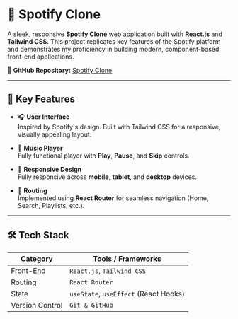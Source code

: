 # 🎵 Spotify Clone

A sleek, responsive **Spotify Clone** web application built with **React.js** and **Tailwind CSS**. This project replicates key features of the Spotify platform and demonstrates my proficiency in building modern, component-based front-end applications.


🔗 **GitHub Repository:** [Spotify Clone](https://github.com/chathurikashyamali/spotify-clone.git)

---

## 🚀 Key Features

- 🎧 **User Interface**  
  Inspired by Spotify's design. Built with Tailwind CSS for a responsive, visually appealing layout.

- 🎼 **Music Player**  
  Fully functional player with **Play**, **Pause**, and **Skip** controls.

- 📱 **Responsive Design**  
  Fully responsive across **mobile**, **tablet**, and **desktop** devices.

- 🔀 **Routing**  
  Implemented using **React Router** for seamless navigation (Home, Search, Playlists, etc.).

---

## 🛠️ Tech Stack

| Category      | Tools / Frameworks                  |
|---------------|-------------------------------------|
| Front-End     | `React.js`, `Tailwind CSS`          |
| Routing       | `React Router`                      |
| State         | `useState`, `useEffect` (React Hooks) |
| Version Control | `Git & GitHub`                    |




 
 
